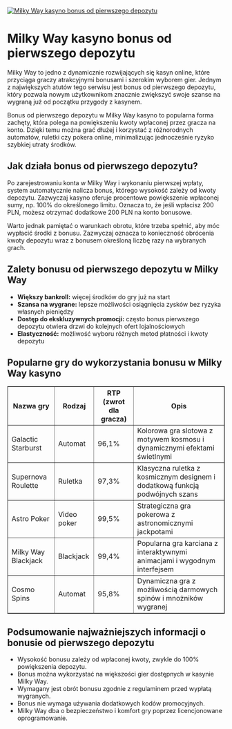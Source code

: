 [![Milky Way kasyno bonus od pierwszego depozytu](https://123-caf.pages.dev/gitsignup.png)](https://vrmoo.ru/Bt82HjjY)

<h1>Milky Way kasyno bonus od pierwszego depozytu</h1> <p>Milky Way to jedno z dynamicznie rozwijających się kasyn online, które przyciąga graczy atrakcyjnymi bonusami i szerokim wyborem gier. Jednym z największych atutów tego serwisu jest bonus od pierwszego depozytu, który pozwala nowym użytkownikom znacznie zwiększyć swoje szanse na wygraną już od początku przygody z kasynem.</p> <p>Bonus od pierwszego depozytu w Milky Way kasyno to popularna forma zachęty, która polega na powiększeniu kwoty wpłaconej przez gracza na konto. Dzięki temu można grać dłużej i korzystać z różnorodnych automatów, ruletki czy pokera online, minimalizując jednocześnie ryzyko szybkiej utraty środków.</p> <h2>Jak działa bonus od pierwszego depozytu?</h2> <p>Po zarejestrowaniu konta w Milky Way i wykonaniu pierwszej wpłaty, system automatycznie nalicza bonus, którego wysokość zależy od kwoty depozytu. Zazwyczaj kasyno oferuje procentowe powiększenie wpłaconej sumy, np. 100% do określonego limitu. Oznacza to, że jeśli wpłacisz 200 PLN, możesz otrzymać dodatkowe 200 PLN na konto bonusowe.</p> <p>Warto jednak pamiętać o warunkach obrotu, które trzeba spełnić, aby móc wypłacić środki z bonusu. Zazwyczaj oznacza to konieczność obrócenia kwoty depozytu wraz z bonusem określoną liczbę razy na wybranych grach.</p> <h2>Zalety bonusu od pierwszego depozytu w Milky Way</h2> <ul>   <li><strong>Większy bankroll:</strong> więcej środków do gry już na start</li>   <li><strong>Szansa na wygrane:</strong> lepsze możliwości osiągnięcia zysków bez ryzyka własnych pieniędzy</li>   <li><strong>Dostęp do ekskluzywnych promocji:</strong> często bonus pierwszego depozytu otwiera drzwi do kolejnych ofert lojalnościowych</li>   <li><strong>Elastyczność:</strong> możliwość wyboru różnych metod płatności i kwoty depozytu</li> </ul> <h2>Popularne gry do wykorzystania bonusu w Milky Way kasyno</h2> <table border="1" cellpadding="8" cellspacing="0">   <thead>     <tr>       <th>Nazwa gry</th>       <th>Rodzaj</th>       <th>RTP (zwrot dla gracza)</th>       <th>Opis</th>     </tr>   </thead>   <tbody>     <tr>       <td>Galactic Starburst</td>       <td>Automat</td>       <td>96,1%</td>       <td>Kolorowa gra slotowa z motywem kosmosu i dynamicznymi efektami świetlnymi</td>     </tr>     <tr>       <td>Supernova Roulette</td>       <td>Ruletka</td>       <td>97,3%</td>       <td>Klasyczna ruletka z kosmicznym designem i dodatkową funkcją podwójnych szans</td>     </tr>     <tr>       <td>Astro Poker</td>       <td>Video poker</td>       <td>99,5%</td>       <td>Strategiczna gra pokerowa z astronomicznymi jackpotami</td>     </tr>     <tr>       <td>Milky Way Blackjack</td>       <td>Blackjack</td>       <td>99,4%</td>       <td>Popularna gra karciana z interaktywnymi animacjami i wygodnym interfejsem</td>     </tr>     <tr>       <td>Cosmo Spins</td>       <td>Automat</td>       <td>95,8%</td>       <td>Dynamiczna gra z możliwością darmowych spinów i mnożników wygranej</td>     </tr>   </tbody> </table> <h2>Podsumowanie najważniejszych informacji o bonusie od pierwszego depozytu</h2> <ul>   <li>Wysokość bonusu zależy od wpłaconej kwoty, zwykle do 100% powiększenia depozytu.</li>   <li>Bonus można wykorzystać na większości gier dostępnych w kasynie Milky Way.</li>   <li>Wymagany jest obrót bonusu zgodnie z regulaminem przed wypłatą wygranych.</li>   <li>Bonus nie wymaga używania dodatkowych kodów promocyjnych.</li>   <li>Milky Way dba o bezpieczeństwo i komfort gry poprzez licencjonowane oprogramowanie.</li> </ul>